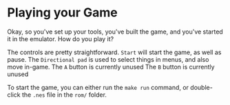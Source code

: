 # Playing your Game

Okay, so you've set up your tools, you've built the game, and you've started it in the emulator. How do you play it?

The controls are pretty straightforward. 
`Start` will start the game, as well as pause.
The `Directional pad` is used to select things in menus, and also move in-game.
The `A` button is currently unused
The `B` button is currently unused

To start the game, you can either run the `make run` command, or double-click the `.nes` file in the `rom/` folder.